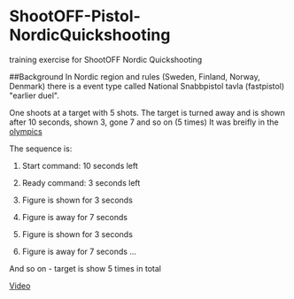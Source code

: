 # ShootOFF-Pistol-NordicQuickshooting
 training exercise for ShootOFF Nordic Quickshooting
 
##Background
In Nordic region and rules (Sweden, Finland, Norway, Denmark) there is a event type called 
National Snabbpistol tavla (fastpistol) "earlier duel". 

One shoots at a target with 5 shots. 
The target is turned away and is shown after 10 seconds, shown 3, gone 7 and so on (5 times)
It was breifly in the [olympics](https://en.wikipedia.org/wiki/Shooting_at_the_1906_Intercalated_Games)

The sequence is:

1. Start command: 10 seconds left

2. Ready command: 3 seconds left

3. Figure is shown for 3 seconds

4. Figure is away for 7 seconds

5. Figure is shown for 3 seconds

6. Figure is away for 7 seconds ...

And so on - target is show 5 times in total 

[Video](https://www.youtube.com/watch?v=yrllVQOELyU) 


